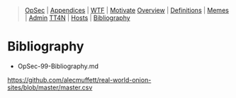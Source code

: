[  this is a comment. ]::

<link href="styles.css" rel="stylesheet"></link>

> [OpSec](../OpSec.md) | [Appendices](./OpSec-00-Appendices.md) | [WTF](./OpSec-01-WTF.md) | [Motivate](./OpSec-02-Motivate.md) 
> [Overview](./OpSec-03-Overview.md) | [Definitions](./OpSec-04-Definitions.md) | [Memes](./OpSec-05-Memes.md) | [Admin](./OpSec-06-Admin.md) 
> [TT4N](./OpSec-07-TT4N.md) | [Hosts](./OpSec-08-Hosts.md) | [Bibliography](./OpSec-99-Bibliography.md) 

# Bibliography

- OpSec-99-Bibliography.md

https://github.com/alecmuffett/real-world-onion-sites/blob/master/master.csv
